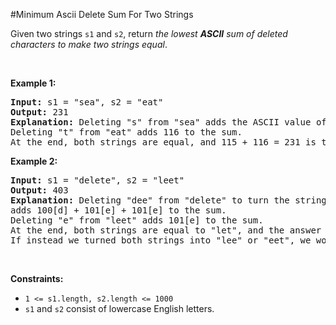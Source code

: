 #Minimum Ascii Delete Sum For Two Strings
<p>Given two strings <code>s1</code> and <code>s2</code>, return <em>the lowest <strong>ASCII</strong> sum of deleted characters to make two strings equal</em>.</p>
<p> </p>
<p><strong class="example">Example 1:</strong></p>
<pre><strong>Input:</strong> s1 = "sea", s2 = "eat"
<strong>Output:</strong> 231
<strong>Explanation:</strong> Deleting "s" from "sea" adds the ASCII value of "s" (115) to the sum.
Deleting "t" from "eat" adds 116 to the sum.
At the end, both strings are equal, and 115 + 116 = 231 is the minimum sum possible to achieve this.
</pre>
<p><strong class="example">Example 2:</strong></p>
<pre><strong>Input:</strong> s1 = "delete", s2 = "leet"
<strong>Output:</strong> 403
<strong>Explanation:</strong> Deleting "dee" from "delete" to turn the string into "let",
adds 100[d] + 101[e] + 101[e] to the sum.
Deleting "e" from "leet" adds 101[e] to the sum.
At the end, both strings are equal to "let", and the answer is 100+101+101+101 = 403.
If instead we turned both strings into "lee" or "eet", we would get answers of 433 or 417, which are higher.
</pre>
<p> </p>
<p><strong>Constraints:</strong></p>
<ul>
<li><code>1 &lt;= s1.length, s2.length &lt;= 1000</code></li>
<li><code>s1</code> and <code>s2</code> consist of lowercase English letters.</li>
</ul>
